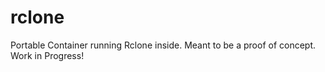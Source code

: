# rclone
Portable Container running Rclone inside. Meant to be a proof of concept. Work in Progress!
